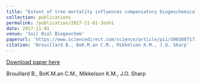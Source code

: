 ```yaml
---
title: "Extent of tree mortality influences compensatory biogeochemical responses in bark beetle infested mountain pine forests"
collection: publications
permalink: /publication/2017-11-01-Josh1
date: 2017-11-01
venue: 'Soil Biol Biogeochem'
paperurl: 'https://www.sciencedirect.com/science/article/pii/S0038071717301578?via%3Dihub'
citation: 'Brouillard B., BoK.M.an C.M., Mikkelson K.M., J.O. Sharp'
---
```


<a href='https://www.sciencedirect.com/science/article/pii/S0038071717301578?via%3Dihub'>Download paper here</a>

 Brouillard B., BoK.M.an C.M., Mikkelson K.M., J.O. Sharp
